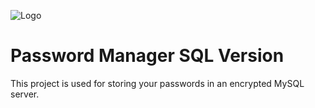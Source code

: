 ![Logo](https://github.com/albert3rd/Password_Manager_SQL/blob/main/lock-img%20copy.png)
# Password Manager SQL Version
This project is used for storing your passwords in an encrypted MySQL server. 
